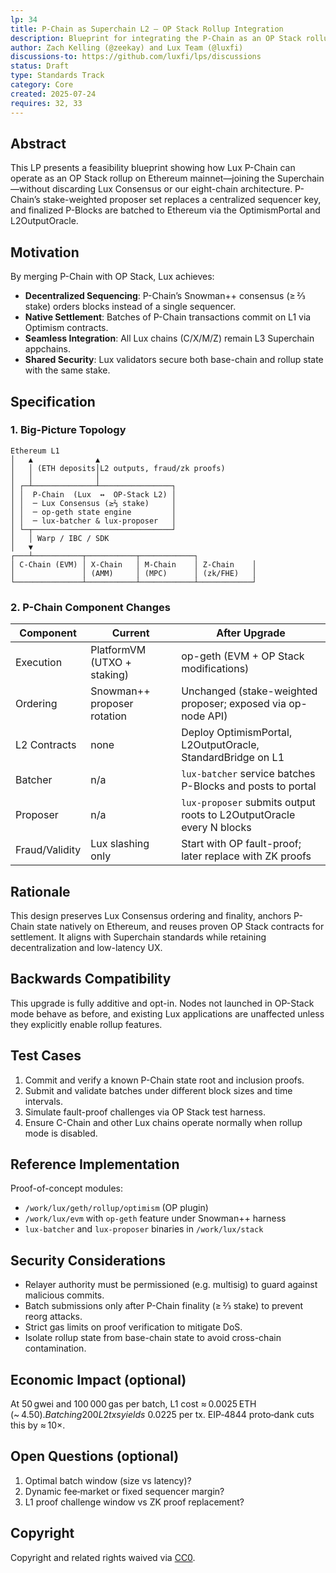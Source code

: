 ```yaml
---
lp: 34
title: P-Chain as Superchain L2 – OP Stack Rollup Integration
description: Blueprint for integrating the P-Chain as an OP Stack rollup into the Ethereum Superchain while preserving Lux Consensus
author: Zach Kelling (@zeekay) and Lux Team (@luxfi)
discussions-to: https://github.com/luxfi/lps/discussions
status: Draft
type: Standards Track
category: Core
created: 2025-07-24
requires: 32, 33
---
```


## Abstract

This LP presents a feasibility blueprint showing how Lux P-Chain can operate as an OP Stack rollup on Ethereum mainnet—joining the Superchain—without discarding Lux Consensus or our eight-chain architecture. P-Chain’s stake-weighted proposer set replaces a centralized sequencer key, and finalized P-Blocks are batched to Ethereum via the OptimismPortal and L2OutputOracle.

## Motivation

By merging P-Chain with OP Stack, Lux achieves:
- **Decentralized Sequencing**: P-Chain’s Snowman++ consensus (≥ ⅔ stake) orders blocks instead of a single sequencer.
- **Native Settlement**: Batches of P-Chain transactions commit on L1 via Optimism contracts.
- **Seamless Integration**: All Lux chains (C/X/M/Z) remain L3 Superchain appchains.
- **Shared Security**: Lux validators secure both base-chain and rollup state with the same stake.

## Specification

### 1. Big-Picture Topology

```text
Ethereum L1
│   ▲              ▲
│   │ (ETH deposits│L2 outputs, fraud/zk proofs)
│   │              │
│ ┌─┴──────────────┴────────────────┐
│ │  P-Chain  (Lux  ↔  OP-Stack L2) │
│ │  ─ Lux Consensus (≥⅔ stake)     │
│ │  ─ op-geth state engine         │
│ │  ─ lux-batcher & lux-proposer   │
│ └─┬───────────────────────────────┘
│   │ Warp / IBC / SDK
│   ▼
┌───┴───────────┬───────────┬────────────┐
│ C-Chain (EVM) │ X-Chain   │ M-Chain    │ Z-Chain    │
│               │ (AMM)     │ (MPC)      │ (zk/FHE)   │
└───────────────┴───────────┴────────────┴────────────┘
```

### 2. P-Chain Component Changes

| Component       | Current                     | After Upgrade                                                  |
|-----------------|-----------------------------|----------------------------------------------------------------|
| Execution       | PlatformVM (UTXO + staking) | op-geth (EVM + OP Stack modifications)                         |
| Ordering        | Snowman++ proposer rotation | Unchanged (stake-weighted proposer; exposed via op-node API)   |
| L2 Contracts    | none                        | Deploy OptimismPortal, L2OutputOracle, StandardBridge on L1    |
| Batcher         | n/a                         | `lux-batcher` service batches P-Blocks and posts to portal    |
| Proposer        | n/a                         | `lux-proposer` submits output roots to L2OutputOracle every N blocks |
| Fraud/Validity  | Lux slashing only           | Start with OP fault-proof; later replace with ZK proofs       |

## Rationale

This design preserves Lux Consensus ordering and finality, anchors P-Chain state natively on Ethereum, and reuses proven OP Stack contracts for settlement. It aligns with Superchain standards while retaining decentralization and low-latency UX.

## Backwards Compatibility

This upgrade is fully additive and opt-in. Nodes not launched in OP-Stack mode behave as before, and existing Lux applications are unaffected unless they explicitly enable rollup features.

## Test Cases

1. Commit and verify a known P-Chain state root and inclusion proofs.
2. Submit and validate batches under different block sizes and time intervals.
3. Simulate fault-proof challenges via OP Stack test harness.
4. Ensure C-Chain and other Lux chains operate normally when rollup mode is disabled.

## Reference Implementation

Proof-of-concept modules:
- `/work/lux/geth/rollup/optimism` (OP plugin)
- `/work/lux/evm` with `op-geth` feature under Snowman++ harness
- `lux-batcher` and `lux-proposer` binaries in `/work/lux/stack`

## Security Considerations

- Relayer authority must be permissioned (e.g. multisig) to guard against malicious commits.
- Batch submissions only after P-Chain finality (≥ ⅔ stake) to prevent reorg attacks.
- Strict gas limits on proof verification to mitigate DoS.
- Isolate rollup state from base-chain state to avoid cross-chain contamination.

## Economic Impact (optional)

At 50 gwei and 100 000 gas per batch, L1 cost ≈ 0.0025 ETH (~ $4.50). Batching 200 L2 txs yields ~$0.0225 per tx. EIP‑4844 proto‑dank cuts this by ≈ 10×.

## Open Questions (optional)

1. Optimal batch window (size vs latency)?
2. Dynamic fee‑market or fixed sequencer margin?
3. L1 proof challenge window vs ZK proof replacement?

## Copyright

Copyright and related rights waived via [CC0](https://creativecommons.org/publicdomain/zero/1.0/).